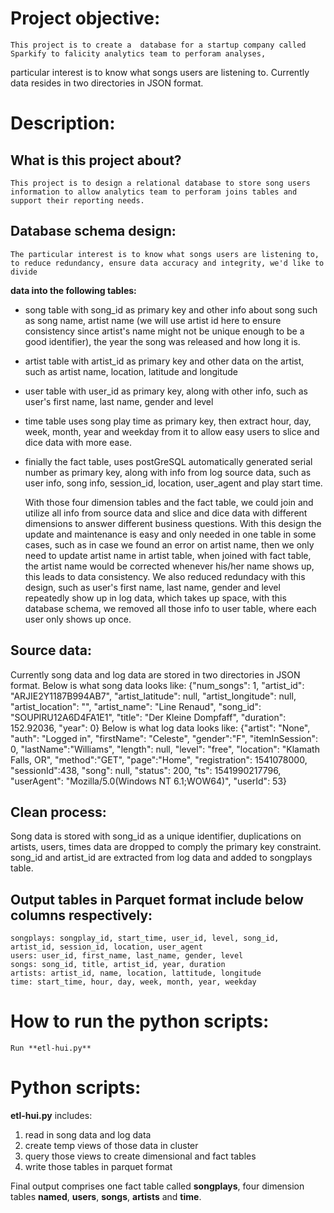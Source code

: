 # Project objective:
    This project is to create a  database for a startup company called Sparkify to falicity analytics team to perforam analyses, 
particular interest is to know what songs users are listening to. Currently data resides in two directories in JSON format.

# Description:
## What is this project about?
    This project is to design a relational database to store song users information to allow analytics team to perforam joins tables and support their reporting needs.
## Database schema design:
    The particular interest is to know what songs users are listening to, to reduce redundancy, ensure data accuracy and integrity, we'd like to divide 
**data into the following tables:**
- song table with song_id as primary key and other info about song such as song name, artist name (we will use artist id here to ensure consistency since artist's name might not be unique enough to be a good identifier), the year the song was released and how long it is.
- artist table with artist_id as primary key and other data on the artist, such as artist name, location, latitude and longitude 
- user table with user_id as primary key, along with other info, such as user's first name, last name, gender and level
- time table uses song play time as primary key, then extract hour, day, week, month, year and weekday from it to allow easy users to slice and dice data with more ease.
- finially the fact table, uses postGreSQL automatically generated serial number as primary key, along with info from log source data, such as user info, song info, session_id, location, user_agent and play start time.

    With those four dimension tables and the fact table, we could join and utilize all info from source data and slice and dice data with different dimensions to answer different business questions.
    With this design the update and maintenance is easy and only needed in one table in some cases, such as in case we found an error on artist name, then we only need to update artist name in artist table, when joined with fact table, the artist name would be corrected whenever his/her name shows up, this leads to data consistency. We also reduced redundacy with this design, such as user's first name, last name, gender and level repeatedly show up in log data, which takes up space, with this database schema, we removed all those info to user table, where each user only shows up once.
## Source data:
   Currently song data and log data are stored in two directories in JSON format.
   Below is what song data looks like:
    {"num_songs": 1, "artist_id": "ARJIE2Y1187B994AB7", "artist_latitude": null, "artist_longitude": null, "artist_location": "",      "artist_name": "Line Renaud", "song_id": "SOUPIRU12A6D4FA1E1", "title": "Der Kleine Dompfaff", "duration": 152.92036, "year": 0}
   Below is what log data looks like:
   {"artist": "None", "auth": "Logged in", "firstName": "Celeste", "gender":"F", "itemInSession": 0, "lastName":"Williams", "length": null, "level": "free", "location": "Klamath Falls, OR", "method":"GET", "page":"Home", "registration": 1541078000, "sessionId":438, "song": null, "status": 200,
   "ts": 1541990217796, "userAgent": "Mozilla/5.0(Windows NT 6.1;WOW64)", "userId": 53}
## Clean process:
   Song data is stored with song_id as a unique identifier, duplications on artists, users, times data are dropped to comply the primary key constraint.
   song_id and artist_id are extracted from log data and added to songplays table.
   
## Output tables in Parquet format include below columns respectively:
    songplays: songplay_id, start_time, user_id, level, song_id, artist_id, session_id, location, user_agent
    users: user_id, first_name, last_name, gender, level
    songs: song_id, title, artist_id, year, duration
    artists: artist_id, name, location, lattitude, longitude
    time: start_time, hour, day, week, month, year, weekday


# How to run the python scripts:
    Run **etl-hui.py**

# Python scripts:
**etl-hui.py** includes:
1. read in song data and log data
2. create temp views of those data in cluster
3. query those views to create dimensional and fact tables
4. write those tables in parquet format

Final output comprises one fact table called **songplays**, four dimension tables **named**, **users**, **songs**, **artists** and **time**.
